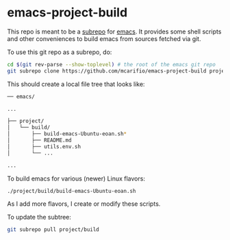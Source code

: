# emacs-project-build

This repo is meant to be a [subrepo](https://github.com/ingydotnet/git-subrepo/) for [emacs](https://github.com/emacs-mirror/emacs). It provides some shell 
scripts and other conveniences to build emacs from sources fetched via git.

To use this git repo as a subrepo, do:

```bash
cd $(git rev-parse --show-toplevel) # the root of the emacs git repo
git subrepo clone https://github.com/mcarifio/emacs-project-build project/build -b prod
```

This should create a local file tree that looks like:

```bash
── emacs/

...

├── project/
│   └── build/
│       ├── build-emacs-Ubuntu-eoan.sh*
│       ├── README.md
│       ├── utils.env.sh
│       └── ...

...

```

To build emacs for various (newer) Linux flavors:

```
./project/build/build-emacs-Ubuntu-eoan.sh
```

As I add more flavors, I create or modify these scripts.


To update the subtree:

```bash
git subrepo pull project/build
```


